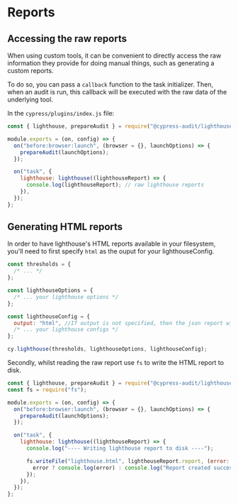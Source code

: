 # Reports

## Accessing the raw reports

When using custom tools, it can be convenient to directly access the raw information they provide for doing manual things, such as generating a custom reports.

To do so, you can pass a `callback` function to the task initializer. Then, when an audit is run, this callback will be executed with the raw data of the underlying tool.

In the `cypress/plugins/index.js` file:

```javascript
const { lighthouse, prepareAudit } = require("@cypress-audit/lighthouse");

module.exports = (on, config) => {
  on("before:browser:launch", (browser = {}, launchOptions) => {
    prepareAudit(launchOptions);
  });

  on("task", {
    lighthouse: lighthouse((lighthouseReport) => {
      console.log(lighthouseReport); // raw lighthouse reports
    }),
  });
};
```

## Generating HTML reports

In order to have lighthouse's HTML reports available in your filesystem, you'll need to first specify `html` as the ouput for your lighthouseConfig.

```js
const thresholds = {
  /* ... */
};

const lighthouseOptions = {
  /* ... your lighthouse options */
};

const lighthouseConfig = {
  output: "html", //If output is not specified, then the json report will be generated
  /* ... your lighthouse configs */
};

cy.lighthouse(thresholds, lighthouseOptions, lighthouseConfig);
```

Secondly, whilst reading the raw report use `fs` to write the HTML report to disk.

```javascript
const { lighthouse, prepareAudit } = require("@cypress-audit/lighthouse");
const fs = require("fs");

module.exports = (on, config) => {
  on("before:browser:launch", (browser = {}, launchOptions) => {
    prepareAudit(launchOptions);
  });

  on("task", {
    lighthouse: lighthouse((lighthouseReport) => {
      console.log("---- Writing lighthouse report to disk ----");

      fs.writeFile("lighthouse.html", lighthouseReport.report, (error: any) => {
        error ? console.log(error) : console.log("Report created successfully");
      });
    }),
  });
};
```
